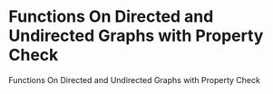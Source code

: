 # Functions On Directed and Undirected Graphs with Property Check
 Functions On Directed and Undirected Graphs with Property Check
